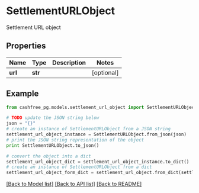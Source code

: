 # SettlementURLObject

Settlement URL object

## Properties
Name | Type | Description | Notes
------------ | ------------- | ------------- | -------------
**url** | **str** |  | [optional] 

## Example

```python
from cashfree_pg.models.settlement_url_object import SettlementURLObject

# TODO update the JSON string below
json = "{}"
# create an instance of SettlementURLObject from a JSON string
settlement_url_object_instance = SettlementURLObject.from_json(json)
# print the JSON string representation of the object
print SettlementURLObject.to_json()

# convert the object into a dict
settlement_url_object_dict = settlement_url_object_instance.to_dict()
# create an instance of SettlementURLObject from a dict
settlement_url_object_form_dict = settlement_url_object.from_dict(settlement_url_object_dict)
```
[[Back to Model list]](../README.md#documentation-for-models) [[Back to API list]](../README.md#documentation-for-api-endpoints) [[Back to README]](../README.md)


